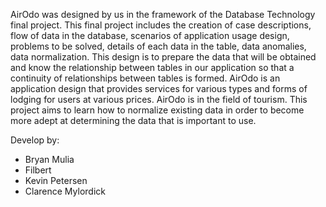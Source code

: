 AirOdo was designed by us in the framework of the Database Technology final project. This final project includes the creation of case descriptions, flow of data in the database, scenarios of application usage design, problems to be solved, details of each data in the table, data anomalies, data normalization. This design is to prepare the data that will be obtained and know the relationship between tables in our application so that a continuity of relationships between tables is formed. AirOdo is an application design that provides services for various types and forms of lodging for users at various prices. AirOdo is in the field of tourism. This project aims to learn how to normalize existing data in order to become more adept at determining the data that is important to use.

Develop by:
- Bryan Mulia
- Filbert
- Kevin Petersen
- Clarence Mylordick
